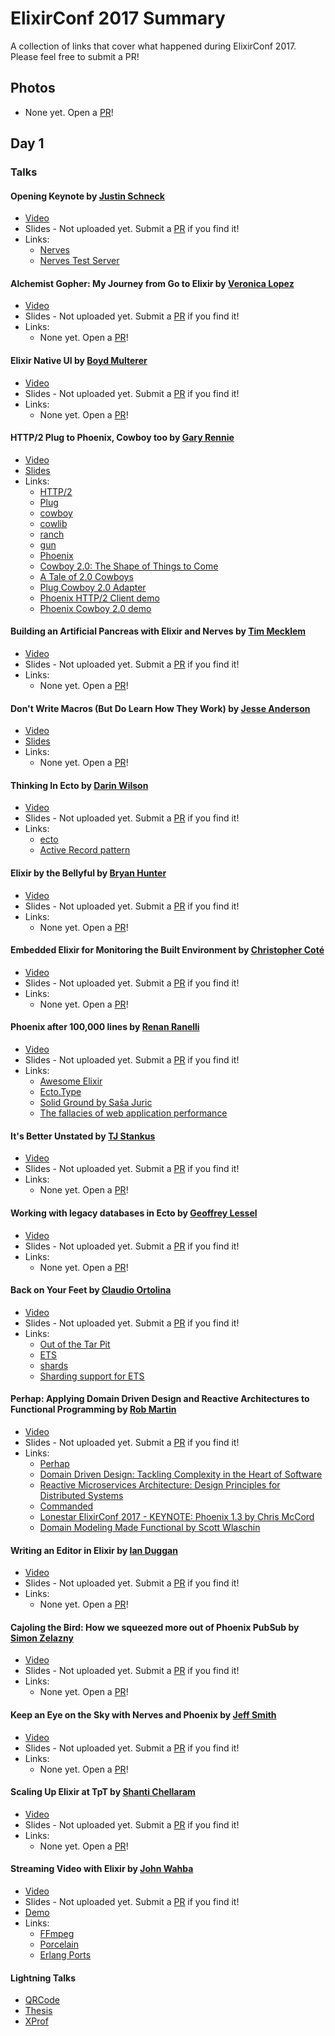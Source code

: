 # ElixirConf 2017 Summary

A collection of links that cover what happened during ElixirConf 2017. Please feel free to submit a PR!

## Photos
  + None yet. Open a [PR](https://github.com/poteto/elixirconf-2017/pulls)!

## Day 1

### Talks

#### Opening Keynote by [Justin Schneck](https://twitter.com/mobileoverlord)

- [Video](https://www.youtube.com/watch?v=bd_EIWU9GzQ)
- Slides - Not uploaded yet. Submit a [PR](https://github.com/poteto/elixirconf-2017/pulls) if you find it!
- Links:
    + [Nerves](http://nerves-project.org/)
    + [Nerves Test Server](https://github.com/nerves-project/nerves_test_server)

#### Alchemist Gopher: My Journey from Go to Elixir by [Veronica Lopez](http://twitter.com/maria_fibonacci)

- [Video](https://www.youtube.com/watch?v=f979XY2A2HU)
- Slides - Not uploaded yet. Submit a [PR](https://github.com/poteto/elixirconf-2017/pulls) if you find it!
- Links:
    + None yet. Open a [PR](https://github.com/poteto/elixirconf-2017/pulls)!

#### Elixir Native UI by [Boyd Multerer](http://twitter.com/@BoydMulterer)

- [Video](https://www.youtube.com/watch?v=77FW-jrCyCs)
- Slides - Not uploaded yet. Submit a [PR](https://github.com/poteto/elixirconf-2017/pulls) if you find it!
- Links:
    + None yet. Open a [PR](https://github.com/poteto/elixirconf-2017/pulls)!

#### HTTP/2 Plug to Phoenix, Cowboy too by [Gary Rennie](http://twitter.com/TheGazler)

- [Video](https://www.youtube.com/watch?v=Mq_tb2fkROo)
- [Slides](http://blog.gazler.com/talks/http2-plug-to-phoenix)
- Links:
    + [HTTP/2](https://http2.github.io/)
    + [Plug](https://github.com/elixir-plug/plug)
    + [cowboy](https://github.com/ninenines/cowboy)
    + [cowlib](https://github.com/ninenines/cowlib)
    + [ranch](https://github.com/ninenines/ranch)
    + [gun](https://github.com/ninenines/gun)
    + [Phoenix](http://phoenixframework.org/)
    + [Cowboy 2.0: The Shape of Things to Come](https://ninenines.eu/talks/cowboy-2/#/)
    + [A Tale of 2.0 Cowboys](http://www.erlang-factory.com/euc2017/loic-hoguin)
    + [Plug Cowboy 2.0 Adapter](https://github.com/VoiceLayer/plug_cowboy2)
    + [Phoenix HTTP/2 Client demo](https://github.com/VoiceLayer/phoenix_http2_client)
    + [Phoenix Cowboy 2.0 demo](https://github.com/VoiceLayer/phoenix_cowboy2_example)

#### Building an Artificial Pancreas with Elixir and Nerves by [Tim Mecklem](http://twitter.com/tim_mecklem)

- [Video](https://www.youtube.com/watch?v=ARQD4BN_5ns)
- Slides - Not uploaded yet. Submit a [PR](https://github.com/poteto/elixirconf-2017/pulls) if you find it!
- Links:
    + None yet. Open a [PR](https://github.com/poteto/elixirconf-2017/pulls)!

#### Don't Write Macros (But Do Learn How They Work) by [Jesse Anderson](http://twitter.com/jessejanderson)

- [Video](https://www.youtube.com/watch?v=Bo48sQDb-hk&t=1s)
- [Slides](https://speakerdeck.com/jessejanderson/dont-write-macros-but-do-learn-how-they-work)
- Links:
    + None yet. Open a [PR](https://github.com/poteto/elixirconf-2017/pulls)!

#### Thinking In Ecto by [Darin Wilson](http://twitter.com/darinwilson)

- [Video](https://www.youtube.com/watch?v=YQxopjai0CU)
- Slides - Not uploaded yet. Submit a [PR](https://github.com/poteto/elixirconf-2017/pulls) if you find it!
- Links:
    + [ecto](https://github.com/elixir-ecto/ecto)
    + [Active Record pattern](https://en.wikipedia.org/wiki/Active_record_pattern)

#### Elixir by the Bellyful by [Bryan Hunter](http://twitter.com/bryan_hunter)

- [Video](https://www.youtube.com/watch?v=iswld-Rpi_g)
- Slides - Not uploaded yet. Submit a [PR](https://github.com/poteto/elixirconf-2017/pulls) if you find it!
- Links:
    + None yet. Open a [PR](https://github.com/poteto/elixirconf-2017/pulls)!

#### Embedded Elixir for Monitoring the Built Environment by [Christopher Coté](http://twitter.com/entropealab)

- [Video](https://www.youtube.com/watch?v=_zQ_u7o1rNo)
- Slides - Not uploaded yet. Submit a [PR](https://github.com/poteto/elixirconf-2017/pulls) if you find it!
- Links:
    + None yet. Open a [PR](https://github.com/poteto/elixirconf-2017/pulls)!

#### Phoenix after 100,000 lines by [Renan Ranelli](http://twitter.com/renanranelli)

- [Video](https://www.youtube.com/watch?v=blGJ_p4plbc)
- Slides - Not uploaded yet. Submit a [PR](https://github.com/poteto/elixirconf-2017/pulls) if you find it!
- Links:
    + [Awesome Elixir](https://github.com/h4cc/awesome-elixir)
    + [Ecto.Type](https://hexdocs.pm/ecto/Ecto.Type.html)
    + [Solid Ground by Saša Juric](https://www.youtube.com/watch?v=5SbWapbXhKo)
    + [The fallacies of web application performance](http://blog.plataformatec.com.br/2017/07/the-fallacies-of-web-application-performance/)

#### It's Better Unstated by [TJ Stankus](http://twitter.com/tjstankus)

- [Video](https://www.youtube.com/watch?v=S2-1Rt-R2cY)
- Slides - Not uploaded yet. Submit a [PR](https://github.com/poteto/elixirconf-2017/pulls) if you find it!
- Links:
    + None yet. Open a [PR](https://github.com/poteto/elixirconf-2017/pulls)!

#### Working with legacy databases in Ecto by [Geoffrey Lessel](http://twitter.com/geolessel)

- [Video](https://www.youtube.com/watch?v=3W2dMOQL2CM)
- Slides - Not uploaded yet. Submit a [PR](https://github.com/poteto/elixirconf-2017/pulls) if you find it!
- Links:
    + None yet. Open a [PR](https://github.com/poteto/elixirconf-2017/pulls)!

#### Back on Your Feet by [Claudio Ortolina](http://twitter.com/cloud8421)

- [Video](https://www.youtube.com/watch?v=kWYgrA2YshE)
- Slides - Not uploaded yet. Submit a [PR](https://github.com/poteto/elixirconf-2017/pulls) if you find it!
- Links:
    + [Out of the Tar Pit](https://github.com/papers-we-love/papers-we-love/blob/master/design/out-of-the-tar-pit.pdf)
    + [ETS](http://erlang.org/doc/man/ets.html)
    + [shards](https://github.com/cabol/shards)
    + [Sharding support for ETS](https://cabol.github.io/posts/2016/04/14/sharding-support-for-ets.html/)

#### Perhap: Applying Domain Driven Design and Reactive Architectures to Functional Programming by [Rob Martin](http://twitter.com/version2beta)

- [Video](https://www.youtube.com/watch?v=kq4qTk18N-c)
- Slides - Not uploaded yet. Submit a [PR](https://github.com/poteto/elixirconf-2017/pulls) if you find it!
- Links:
    + [Perhap](https://github.com/Perhap/perhap)
    + [Domain Driven Design: Tackling Complexity in the Heart of Software](https://www.amazon.com/Domain-Driven-Design-Tackling-Complexity-Software/dp/0321125215)
    + [Reactive Microservices Architecture: Design Principles for Distributed Systems](http://www.oreilly.com/programming/free/reactive-microservices-architecture-orm.csp)
    + [Commanded](https://github.com/slashdotdash/commanded)
    + [Lonestar ElixirConf 2017 - KEYNOTE: Phoenix 1.3 by Chris McCord](https://www.youtube.com/watch?v=tMO28ar0lW8)
    + [Domain Modeling Made Functional by Scott Wlaschin](https://pragprog.com/book/swdddf/domain-modeling-made-functional)

#### Writing an Editor in Elixir by [Ian Duggan](http://twitter.com/ijcd)

- [Video](https://www.youtube.com/watch?v=6lIVWVmuPao)
- Slides - Not uploaded yet. Submit a [PR](https://github.com/poteto/elixirconf-2017/pulls) if you find it!
- Links:
    + None yet. Open a [PR](https://github.com/poteto/elixirconf-2017/pulls)!

#### Cajoling the Bird: How we squeezed more out of Phoenix PubSub by [Simon Zelazny](http://twitter.com/simonzelazny)

- [Video](https://www.youtube.com/watch?v=bodV9Tk_kpQ)
- Slides - Not uploaded yet. Submit a [PR](https://github.com/poteto/elixirconf-2017/pulls) if you find it!
- Links:
    + None yet. Open a [PR](https://github.com/poteto/elixirconf-2017/pulls)!

#### Keep an Eye on the Sky with Nerves and Phoenix by [Jeff Smith](http://twitter.com/electricshaman)

- [Video](https://www.youtube.com/watch?v=UoSQBOP_Siw)
- Slides - Not uploaded yet. Submit a [PR](https://github.com/poteto/elixirconf-2017/pulls) if you find it!
- Links:
    + None yet. Open a [PR](https://github.com/poteto/elixirconf-2017/pulls)!

#### Scaling Up Elixir at TpT by [Shanti Chellaram](http://twitter.com/@theccoder)

- [Video](https://www.youtube.com/watch?v=aN6cLayCekk)
- Slides - Not uploaded yet. Submit a [PR](https://github.com/poteto/elixirconf-2017/pulls) if you find it!
- Links:
    + None yet. Open a [PR](https://github.com/poteto/elixirconf-2017/pulls)!

#### Streaming Video with Elixir by [John Wahba](https://github.com/johnwahba)

- [Video](https://www.youtube.com/watch?v=eNe5dmRP9Cc)
- Slides - Not uploaded yet. Submit a [PR](https://github.com/poteto/elixirconf-2017/pulls) if you find it!
- [Demo](https://github.com/johnwahba/vdemo2017)
- Links:
    + [FFmpeg](https://www.ffmpeg.org/)
    + [Porcelain](https://github.com/alco/porcelain)
    + [Erlang Ports](http://erlang.org/doc/reference_manual/ports.html)

#### Lightning Talks

- [QRCode](https://github.com/sunboshan/qrcode)
- [Thesis](https://github.com/infinitered/thesis-phoenix)
- [XProf](https://github.com/Appliscale/xprof)
